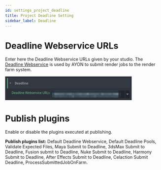```yaml
---
id: settings_project_deadline
title: Project Deadline Setting
sidebar_label: Deadline
---
```


# Deadline Webservice URLs
Enter here the Deadline Webservice URLs given by your studio. The [Deadline Webservice](https://docs.thinkboxsoftware.com/products/deadline/10.1/1_User%20Manual/manual/web-service.html) is used by AYON to submit render jobs to the render farm system.

![Deadline Webservice URLs](assets/settings_project_deadline.png)

# Publish plugins

Enable or disable the plugins executed at publishing.

**Publish plugins list:** Default Deadline Webservice, Default Deadline Pools, Validate Expected Files, Maya Submit to Deadline, 3dsMax Submit to Deadline, Fusion submit to Deadline, Nuke Submit to Deadline, Harmony Submit to Deadline, After Effects Submit to Deadline, Celaction Submit Deadline, ProcessSubmittedJobOnFarm.
